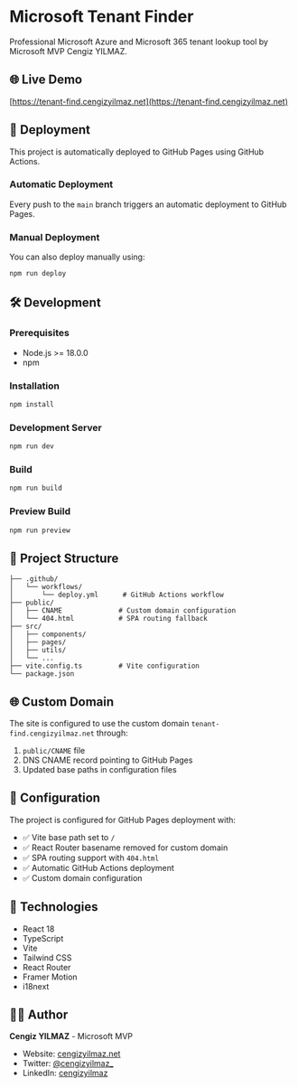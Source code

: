 # Microsoft Tenant Finder

Professional Microsoft Azure and Microsoft 365 tenant lookup tool by Microsoft MVP Cengiz YILMAZ.

## 🌐 Live Demo

[https://tenant-find.cengizyilmaz.net](https://tenant-find.cengizyilmaz.net)

## 🚀 Deployment

This project is automatically deployed to GitHub Pages using GitHub Actions.

### Automatic Deployment

Every push to the `main` branch triggers an automatic deployment to GitHub Pages.

### Manual Deployment

You can also deploy manually using:

```bash
npm run deploy
```

## 🛠️ Development

### Prerequisites

- Node.js >= 18.0.0
- npm

### Installation

```bash
npm install
```

### Development Server

```bash
npm run dev
```

### Build

```bash
npm run build
```

### Preview Build

```bash
npm run preview
```

## 📁 Project Structure

```
├── .github/
│   └── workflows/
│       └── deploy.yml      # GitHub Actions workflow
├── public/
│   ├── CNAME              # Custom domain configuration
│   └── 404.html           # SPA routing fallback
├── src/
│   ├── components/
│   ├── pages/
│   ├── utils/
│   └── ...
├── vite.config.ts         # Vite configuration
└── package.json
```

## 🌐 Custom Domain

The site is configured to use the custom domain `tenant-find.cengizyilmaz.net` through:

1. `public/CNAME` file
2. DNS CNAME record pointing to GitHub Pages
3. Updated base paths in configuration files

## 🔧 Configuration

The project is configured for GitHub Pages deployment with:

- ✅ Vite base path set to `/`
- ✅ React Router basename removed for custom domain
- ✅ SPA routing support with `404.html`
- ✅ Automatic GitHub Actions deployment
- ✅ Custom domain configuration

## 📝 Technologies

- React 18
- TypeScript
- Vite
- Tailwind CSS
- React Router
- Framer Motion
- i18next

## 👨‍💻 Author

**Cengiz YILMAZ** - Microsoft MVP
- Website: [cengizyilmaz.net](https://cengizyilmaz.net)
- Twitter: [@cengizyilmaz_](https://twitter.com/cengizyilmaz_)
- LinkedIn: [cengizyilmaz](https://www.linkedin.com/in/cengizyilmaz) 